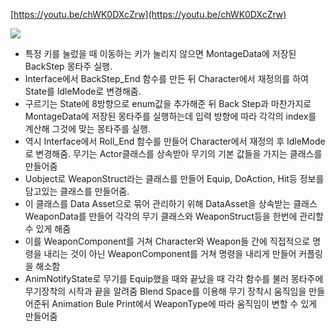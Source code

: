 [https://youtu.be/chWK0DXcZrw](https://youtu.be/chWK0DXcZrw)﻿

![](https://scrap.kakaocdn.net/dn/OwHYb/hyUTL8AsnH/nX15cn4urUBzzHVtgGELyK/img.jpg?width=1280&height=720&face=0_0_1280_720)

- 특정 키를 눌렀을 때 이동하는 키가 눌리지 않으면 MontageData에 저장된 BackStep 몽타주 실행.
- Interface에서 BackStep_End 함수를 만든 뒤 Character에서 재정의를 하여 State를 IdleMode로 변경해줌.
- 구르기는 State에 8방향으로 enum값을 추가해준 뒤 Back Step과 마찬가지로 MontageData에 저장된 몽타주를 실행하는데 입력 방향에 따라 각각의 index를 계산해 그것에 맞는 몽타주를 실행.
- 역시 Interface에서 Roll_End 함수를 만들어 Character에서 재정의 후 IdleMode로 변경해줌. 무기는 Actor클래스를 상속받아 무기의 기본 값들을 가지는 클래스를 만들어줌
- Uobject로 WeaponStruct라는 클래스를 만들어 Equip, DoAction, Hit등 정보를 담고있는 클래스를 만들어줌.
- 이 클래스를 Data Asset으로 묶어 관리하기 위해 DataAsset을 상속받는 클래스 WeaponData를 만들어 각각의 무기 클래스와 WeaponStruct등을 한번에 관리할 수 있게 해줌
- 이를 WeaponComponent를 거쳐 Character와 Weapon들 간에 직접적으로 명령을 내리는 것이 아닌 WeaponComponent를 거쳐 명령을 내리게 만들어 커플링을 해소함
- AnimNotifyState로 무기를 Equip했을 때와 끝났을 때 각각 함수를 불러 몽타주에 무기장착의 시작과 끝을 알려줌 Blend Space를 이용해 무기 장착시 움직임을 만들어준뒤 Animation Bule Print에서 WeaponType에 따라 움직임이 변할 수 있게 만들어줌